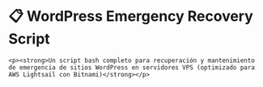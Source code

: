 <h1>📋 WordPress Emergency Recovery Script</h1>
    
    <p><strong>Un script bash completo para recuperación y mantenimiento de emergencia de sitios WordPress en servidores VPS (optimizado para AWS Lightsail con Bitnami)</strong></p>
